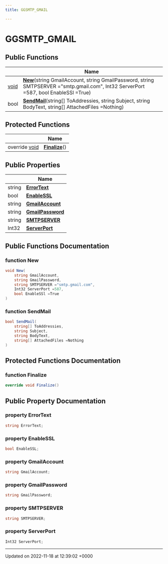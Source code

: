 ```yaml
---
title: GGSMTP_GMAIL

---
```


# GGSMTP_GMAIL





## Public Functions

|                | Name           |
| -------------- | -------------- |
| [void](/SignallingSystem-doc/vb/Files/SerialPixelLeds_8vb/#variable-void) | **[New](/SignallingSystem-doc/vb/Classes/classGGSMTP__GMAIL/#function-new)**(string GmailAccount, string GmailPassword, string SMTPSERVER ="smtp.gmail.com", Int32 ServerPort =587, bool EnableSSl =True) |
| bool | **[SendMail](/SignallingSystem-doc/vb/Classes/classGGSMTP__GMAIL/#function-sendmail)**(string[] ToAddressies, string Subject, string BodyText, string[] AttachedFiles =Nothing) |

## Protected Functions

|                | Name           |
| -------------- | -------------- |
| override [void](/SignallingSystem-doc/vb/Files/SerialPixelLeds_8vb/#variable-void) | **[Finalize](/SignallingSystem-doc/vb/Classes/classGGSMTP__GMAIL/#function-finalize)**() |

## Public Properties

|                | Name           |
| -------------- | -------------- |
| string | **[ErrorText](/SignallingSystem-doc/vb/Classes/classGGSMTP__GMAIL/#property-errortext)**  |
| bool | **[EnableSSL](/SignallingSystem-doc/vb/Classes/classGGSMTP__GMAIL/#property-enablessl)**  |
| string | **[GmailAccount](/SignallingSystem-doc/vb/Classes/classGGSMTP__GMAIL/#property-gmailaccount)**  |
| string | **[GmailPassword](/SignallingSystem-doc/vb/Classes/classGGSMTP__GMAIL/#property-gmailpassword)**  |
| string | **[SMTPSERVER](/SignallingSystem-doc/vb/Classes/classGGSMTP__GMAIL/#property-smtpserver)**  |
| Int32 | **[ServerPort](/SignallingSystem-doc/vb/Classes/classGGSMTP__GMAIL/#property-serverport)**  |

## Public Functions Documentation

### function New

```csharp
void New(
    string GmailAccount,
    string GmailPassword,
    string SMTPSERVER ="smtp.gmail.com",
    Int32 ServerPort =587,
    bool EnableSSl =True
)
```


### function SendMail

```csharp
bool SendMail(
    string[] ToAddressies,
    string Subject,
    string BodyText,
    string[] AttachedFiles =Nothing
)
```


## Protected Functions Documentation

### function Finalize

```csharp
override void Finalize()
```


## Public Property Documentation

### property ErrorText

```csharp
string ErrorText;
```


### property EnableSSL

```csharp
bool EnableSSL;
```


### property GmailAccount

```csharp
string GmailAccount;
```


### property GmailPassword

```csharp
string GmailPassword;
```


### property SMTPSERVER

```csharp
string SMTPSERVER;
```


### property ServerPort

```csharp
Int32 ServerPort;
```


-------------------------------

Updated on 2022-11-18 at 12:39:02 +0000